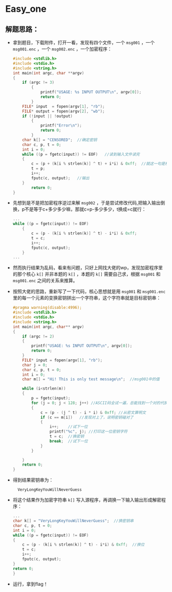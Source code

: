 # Easy_one

## 解题思路：

- 拿到题目，下载附件，打开一看，发现有四个文件，一个 `msg001` ，一个 `msg001.enc` ，一个 `msg002.enc` ，一个加密程序：

    ```C
    #include <stdlib.h>
    #include <stdio.h>
    #include <string.h>
    int main(int argc, char **argv)
    {
        if (argc != 3)
            {
               	printf("USAGE: %s INPUT OUTPUT\n", argv[0]);
                return 0;
            }
        FILE* input  = fopen(argv[1], "rb");    
        FILE* output = fopen(argv[2], "wb");
        if (!input || !output)
            {
                printf("Error\n");
                return 0;
            }
        char k[] = "CENSORED";  //确定密钥
        char c, p, t = 0;
        int i = 0;
        while ((p = fgetc(input)) != EOF)   //读到输入文件读完
        {
            c = (p + (k[i % strlen(k)] ^ t) + i*i) & 0xff;  //就这一句是核心，加密变换,利用密钥语句 `CENSORED` 进行类似多表代换的操作。
            t = p;  
            i++;
            fputc(c, output);   //输出
        }
            return 0;
    }
    ```

- 先想到是不是把加密程序逆过来解 `msg002` ，于是尝试修改代码,把输入输出倒换，p不是等于c+多少多少嘛，那就c=p-多少多少，t换成=c就行：

    ```C
    ...
    while ((p = fgetc(input)) != EOF)
        {
            c = (p - (k[i % strlen(k)] ^ t) - i*i) & 0xff;
            t = c;
            i++;
            fputc(c, output);
        }
    ...
    ```

- 然而执行结果为乱码，看来有问题，只好上网找大佬的wp，发现加密程序里的那个核心 `k[]` 并非本题的 `k[]` ，本题的 `k[]` 需要自己求，根据 `msg001` 和 `msg001.enc` 之间的关系来推算。

- 按照大佬的思路，重新写了一下代码，核心思想就是用 `msg001` 和 `msg001.enc` 里的每一个元素的变换密钥拼出一个字符串，这个字符串就是目标密钥串：

    ```C
    #pragma warning(disable:4996);
    #include <stdlib.h>
    #include <stdio.h>
    #include <string.h>
    int main(int argc, char** argv)
    {
        if (argc != 2)
        {
            printf("USAGE: %s INPUT OUTPUT\n", argv[0]);
            return 0;
        }
        FILE* input = fopen(argv[1], "rb");
        char j = 0;
        char c, p, t = 0;
        int i = 0;
        char m[] = "Hi! This is only test message\n";  //msg001中的值

        while (i<strlen(m))
        {
            p = fgetc(input);
            for (j = 0; j < 128; j++) //ASCII码全试一遍，总能找到一个对的代换
            {
                c = (p - (j ^ t) - i * i) & 0xff; //从密文算明文
                if (c == m[i])   //发现对上了，说明密钥碰对了
                {
                    i++;    //试下一位
                    printf("%c", j); //打印这一位密钥字符
                    t = c;  //换密钥
                    break;  //试下一位
                }
            }

        }
        return 0;
    }
    ```

- 得到结果密钥串为：

        VeryLongKeyYouWillNeverGuess

- 将这个结果作为加密字符串 `k[]` 写入源程序，再调换一下输入输出形成解密程序：

    ```C
    ...
    char k[] = "VeryLongKeyYouWillNeverGuess";  //换密钥串
	char c, p, t = 0;
	int i = 0;
	while ((p = fgetc(input)) != EOF) 
	{
		c = (p - (k[i % strlen(k)] ^ t) - i*i) & 0xff;  //换位
		t = c;
		i++;
		fputc(c, output);
	}
	return 0;
    }
    ```

- 运行，拿到flag！